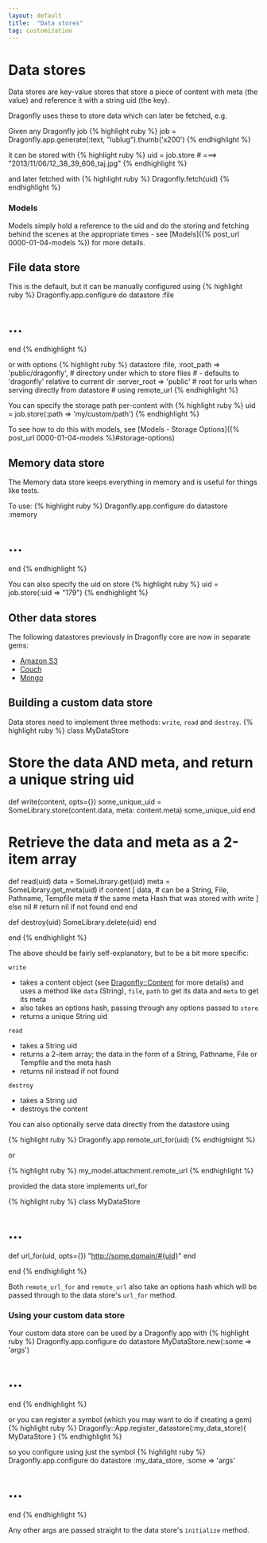 ```yaml
---
layout: default
title:  "Data stores"
tag: customization
---
```


# Data stores
Data stores are key-value stores that store a piece of content with meta (the value) and reference it with a string uid (the key).

Dragonfly uses these to store data which can later be fetched, e.g.

Given any Dragonfly job
{% highlight ruby %}
job = Dragonfly.app.generate(:text, "lublug").thumb('x200')
{% endhighlight %}

it can be stored with
{% highlight ruby %}
uid = job.store   # ===> "2013/11/06/12_38_39_606_taj.jpg"
{% endhighlight %}

and later fetched with
{% highlight ruby %}
Dragonfly.fetch(uid)
{% endhighlight %}

### Models
Models simply hold a reference to the uid and do the storing and fetching behind the scenes at the appropriate times - see [Models]({% post_url 0000-01-04-models %}) for more details.

## File data store
This is the default, but it can be manually configured using
{% highlight ruby %}
Dragonfly.app.configure do
  datastore :file
  # ...
end
{% endhighlight %}

or with options
{% highlight ruby %}
datastore :file,
  :root_path => 'public/dragonfly',    # directory under which to store files
                                       # - defaults to 'dragonfly' relative to current dir
  :server_root => 'public'             # root for urls when serving directly from datastore
                                       #   using remote_url
{% endhighlight %}

You can specify the storage path per-content with
{% highlight ruby %}
uid = job.store(:path => 'my/custom/path')
{% endhighlight %}

To see how to do this with models, see [Models - Storage Options]({% post_url 0000-01-04-models %}#storage-options)

## Memory data store
The Memory data store keeps everything in memory and is useful for things like tests.

To use:
{% highlight ruby %}
Dragonfly.app.configure do
  datastore :memory
  # ...
end
{% endhighlight %}

You can also specify the uid on store
{% highlight ruby %}
uid = job.store(:uid => "179")
{% endhighlight %}

## Other data stores
The following datastores previously in Dragonfly core are now in separate gems:

  - [Amazon S3](https://github.com/markevans/dragonfly-s3_data_store)
  - [Couch](https://github.com/markevans/dragonfly-couch_data_store)
  - [Mongo](https://github.com/markevans/dragonfly-mongo_data_store)

## Building a custom data store
Data stores need to implement three methods: `write`, `read` and `destroy`.
{% highlight ruby %}
class MyDataStore

  # Store the data AND meta, and return a unique string uid
  def write(content, opts={})
    some_unique_uid = SomeLibrary.store(content.data, meta: content.meta)
    some_unique_uid
  end

  # Retrieve the data and meta as a 2-item array
  def read(uid)
    data = SomeLibrary.get(uid)
    meta = SomeLibrary.get_meta(uid)
    if content
      [
        data,     # can be a String, File, Pathname, Tempfile
        meta      # the same meta Hash that was stored with write
      ]
    else
      nil         # return nil if not found
    end
  end

  def destroy(uid)
    SomeLibrary.delete(uid)
  end

end
{% endhighlight %}

The above should be fairly self-explanatory, but to be a bit more specific:

`write`

  - takes a content object (see <a href="http://rdoc.info/github/markevans/dragonfly/Dragonfly/Content" target="_blank">Dragonfly::Content</a> for more details) and uses a method like `data` (String), `file`, `path` to get its data and `meta` to get its meta
  - also takes an options hash, passing through any options passed to `store`
  - returns a unique String uid

`read`

  - takes a String uid
  - returns a 2-item array; the data in the form of a String, Pathname, File or Tempfile and the meta hash
  - returns nil instead if not found

`destroy`

  - takes a String uid
  - destroys the content

You can also optionally serve data directly from the datastore using

{% highlight ruby %}
Dragonfly.app.remote_url_for(uid)
{% endhighlight %}

or

{% highlight ruby %}
my_model.attachment.remote_url
{% endhighlight %}

provided the data store implements url_for

{% highlight ruby %}
class MyDataStore

  # ...

  def url_for(uid, opts={})
    "http://some.domain/#{uid}"
  end

end
{% endhighlight %}

Both `remote_url_for` and `remote_url` also take an options hash which will be passed through to the data store's `url_for` method.

### Using your custom data store
Your custom data store can be used by a Dragonfly app with
{% highlight ruby %}
Dragonfly.app.configure do
  datastore MyDataStore.new(:some => 'args')
  # ...
end
{% endhighlight %}

or you can register a symbol (which you may want to do if creating a gem)
{% highlight ruby %}
Dragonfly::App.register_datastore(:my_data_store){ MyDataStore }
{% endhighlight %}

so you configure using just the symbol
{% highlight ruby %}
Dragonfly.app.configure do
  datastore :my_data_store, :some => 'args'
  # ...
end
{% endhighlight %}

Any other args are passed straight to the data store's `initialize` method.
